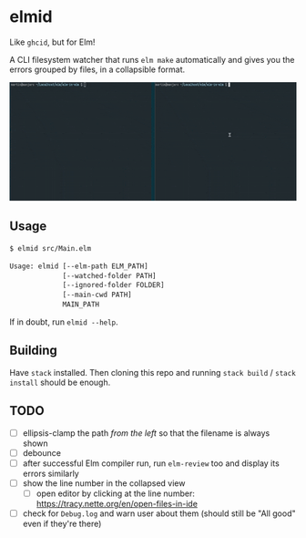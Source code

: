 # elmid

Like `ghcid`, but for Elm!

A CLI filesystem watcher that runs `elm make` automatically and gives you the errors grouped by files, in a collapsible format.

![elmid in action](https://github.com/Janiczek/elmid/raw/main/doc/elmid.gif)

## Usage

```bash
$ elmid src/Main.elm
```

```bash
Usage: elmid [--elm-path ELM_PATH]
             [--watched-folder PATH]
             [--ignored-folder FOLDER]
             [--main-cwd PATH]
             MAIN_PATH
```

If in doubt, run `elmid --help`.

## Building

Have `stack` installed. Then cloning this repo and running `stack build` / `stack install` should be enough.

## TODO

- [ ] ellipsis-clamp the path *from the left* so that the filename is always shown
- [ ] debounce
- [ ] after successful Elm compiler run, run `elm-review` too and display its errors similarly
- [ ] show the line number in the collapsed view
  - [ ] open editor by clicking at the line number: https://tracy.nette.org/en/open-files-in-ide
- [ ] check for `Debug.log` and warn user about them (should still be "All good" even if they're there)

